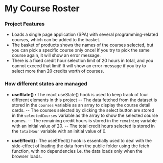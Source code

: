 # My Course Roster

### Project Features

- Loads a single page application (SPA) with several programming-related courses, which can be added to the basket.
- The basket of products shows the names of the courses selected, but you can pick a specific course only once! If you try to pick the same course again, it will show an error message.
- There is a fixed credit hour selection limit of 20 hours in total, and you cannot exceed that limit! It will show an error message if you try to select more than 20 credits worth of courses.

### How different states are managed

- **useState() :** The react useState() hook is used to keep track of four different elements in this project
  -- The data fetched from the dataset is stored in the `courses` variable as an array to display the course detail cards.
  -- The courses selected by clicking the select button are stored in the `selectedCourses` variable as the array to show the selected course names.
  -- The remaining credit hours is stored in the `remaining` variable with an initial value of 20.
  -- The total credit hours selected is stored in the `totalHour` variable with an initial value of 0.

- **useEffect() :** The useEffect() hook is essentially used to deal with the side-effect of loading the data from the public folder using the fetch function, with no dependencies i.e. the data loads only when the browser loads.
